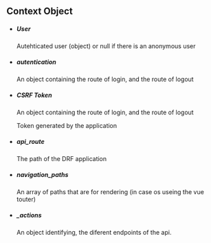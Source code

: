 ## Context Object

- ##### User

  Autehticated user (object) or null if there is an anonymous user

- ##### autentication

  An object  containing the route of login,  and the route  of  logout

- ##### CSRF Token

  An object  containing the route of login,  and the route  of  logout

  Token generated by the application

- ##### api_route

  The path of the DRF application

- ##### navigation_paths

  An array of paths that are for rendering (in case os useing the vue touter)

- ##### _actions

  An object identifying, the diferent endpoints of the api.